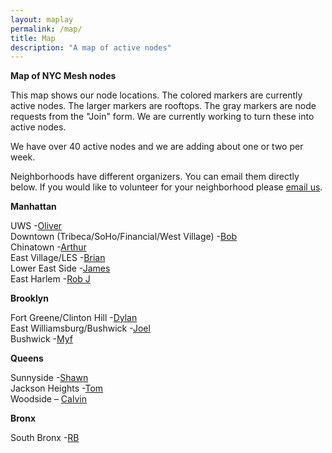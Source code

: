 ```yaml
---
layout: maplay
permalink: /map/
title: Map
description: "A map of active nodes"
---
```

**Map of NYC Mesh nodes**

This map shows our node locations. The colored markers are currently active nodes. The larger markers are rooftops. The gray markers are node requests from the "Join" form. We are currently working to turn these into active nodes. 

We have over 40 active nodes and we are adding about one or two per week.

Neighborhoods have different organizers. You can email them directly below. If you would like to volunteer for your neighborhood please [email us](<mailto:nycmeshmail@gmail.com>).

**Manhattan**

UWS -[Oliver](<mailto:oliver@nycmesh.net>)   
Downtown (Tribeca/SoHo/Financial/West Village) -[Bob](<mailto:bob@nycmesh.net>)   
Chinatown -[Arthur](<mailto:arthur@nycmesh.net>)    
East Village/LES -[Brian](<mailto:brian@nycmesh.net>)  
Lower East Side -[James](<mailto:james@nycmesh.net>)  
East Harlem -[Rob J](<mailto:robj@nycmesh.net>)  

**Brooklyn**

Fort Greene/Clinton Hill -[Dylan](<mailto:dylan@nycmesh.net>)    
East Williamsburg/Bushwick -[Joel](<mailto:joel@nycmesh.net>)  
Bushwick -[Myf](<mailto:myf@nycmesh.net>)  

**Queens**

Sunnyside -[Shawn](<mailto:shawn@nycmesh.net>)  
Jackson Heights -[Tom](<mailto:tom@nycmesh.net>)  
Woodside – [Calvin](<mailto:calvin@nycmesh.net>)  

**Bronx**

South Bronx -[RB](<mailto:rb@nycmesh.net>)  



